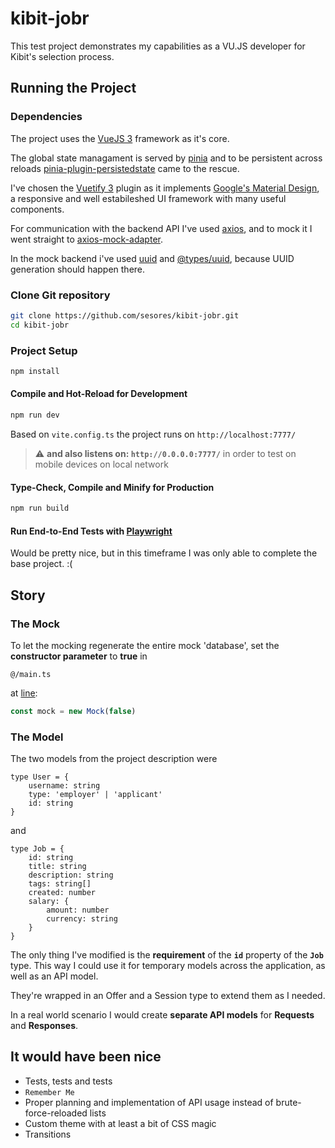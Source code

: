 # kibit-jobr

This test project demonstrates my capabilities as a VU.JS developer for Kibit's selection process.

## Running the Project

### Dependencies

The project uses the [VueJS 3](https://vuejs.org/guide/quick-start.html) framework as it's core.

The global state managament is served by [pinia](https://pinia.vuejs.org/introduction.html) and to be persistent across reloads [pinia-plugin-persistedstate](https://github.com/prazdevs/pinia-plugin-persistedstate) came to the rescue.

I've chosen the [Vuetify 3](https://vuetifyjs.com/en/getting-started/installation/#existing-projects) plugin as it implements [Google's Material Design](https://m3.material.io/), a responsive and well estabileshed UI framework with many useful components.

For communication with the backend API I've used [axios](https://www.npmjs.com/package/axios), and to mock it I went straight to [axios-mock-adapter](https://www.npmjs.com/package/axios-mock-adapter).

In the mock backend i've used [uuid](https://www.npmjs.com/package/uuid) and [@types/uuid](https://www.npmjs.com/package/@types/uuid), because UUID generation should happen there.

### Clone Git repository

```sh
git clone https://github.com/sesores/kibit-jobr.git
cd kibit-jobr
  ```

### Project Setup

```sh
npm install
```

#### Compile and Hot-Reload for Development

```sh
npm run dev
```
Based on `vite.config.ts` the project runs on `http://localhost:7777/`

> :warning: **and also listens on: `http://0.0.0.0:7777/`** in order to test on mobile devices on local network

#### Type-Check, Compile and Minify for Production

```sh
npm run build
```

#### Run End-to-End Tests with [Playwright](https://playwright.dev)

Would be pretty nice, but in this timeframe I was only able to complete the base project. :(

## Story

### The Mock

To let the mocking regenerate the entire mock 'database', set the **constructor parameter** to **true** in

``` 
@/main.ts
```
at [line](https://github.com/sesores/kibit-jobr/blob/958ea87c617971b319d716489c1a33b70743c7c4/src/main.ts#L20):
```ts
const mock = new Mock(false)
```

### The Model

The two models from the project description were

```
type User = {
    username: string
    type: 'employer' | 'applicant'
	id: string 
}
```
and
```
type Job = {
    id: string
    title: string
    description: string
    tags: string[]
    created: number
    salary: {
        amount: number
        currency: string
    }
}
```

The only thing I've modified is the **requirement** of the **`id`** property of the **`Job`** type. This way I could use it for temporary models across the application, as well as an API model.

They're wrapped in an Offer and a Session type to extend them as I needed.

In a real world scenario I would create **separate API models** for **Requests** and **Responses**.


## It would have been nice

 - Tests, tests and tests
 - `Remember Me`
 - Proper planning and implementation of API usage instead of brute-force-reloaded lists
 - Custom theme with at least a bit of CSS magic
 - Transitions
